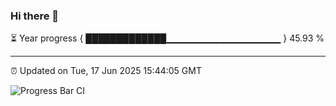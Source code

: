 ### Hi there 👋

⏳ Year progress { █████████████▁▁▁▁▁▁▁▁▁▁▁▁▁▁▁▁▁ } 45.93 %

---

⏰ Updated on Tue, 17 Jun 2025 15:44:05 GMT

![Progress Bar CI](https://github.com/IshwaranRudhara/GIT-ACTION/workflows/Progress%20Bar%20CI/badge.svg)
